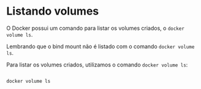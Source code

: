 # Listando volumes

O Docker possui um comando para listar os volumes criados, o `docker volume ls`.

Lembrando que o bind mount não é listado com o comando `docker volume ls`.

Para listar os volumes criados, utilizamos o comando `docker volume ls`:

```bash

docker volume ls

```
